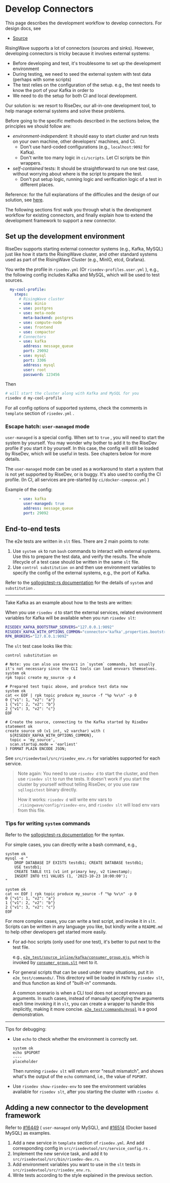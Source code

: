 # Develop Connectors

This page describes the development workflow to develop connectors. For design docs, see

- [Source](./source.md)

RisingWave supports a lot of connectors (sources and sinks).
However, developing connectors is tricky because it involves external systems:

- Before developing and test, it's troublesome to set up the development environment
- During testing, we need to seed the external system with test data (perhaps with some scripts)
- The test relies on the configuration of the setup. e.g., the test needs to know the port of your Kafka in order to
- We need to do the setup for both CI and local development.

Our solution is: we resort to RiseDev, our all-in-one development tool, to help manage external systems and solve these
problems.

Before going to the specific methods described in the sections below, the principles we should follow are:

- *environment-independent*: It should easy to start cluster and run tests on your own machine, other developers'
  machines, and CI.
    * Don't use hard-coded configurations (e.g., `localhost:9092` for Kafka).
    * Don't write too many logic in `ci/scripts`. Let CI scripts be thin wrappers.
- *self-contained* tests: It should be straightforward to run one test case, without worrying about where is the script
  to prepare the test.
    * Don't put setup logic, running logic and verification logic of a test in different places.

Reference: for the full explanations of the difficulies and the design of our solution,
see [here](https://github.com/risingwavelabs/risingwave/issues/12451#issuecomment-2051861048).

The following sections first walk you through what is the development workflow for
existing connectors, and finally explain how to extend the development framework to support a new connector.

<!-- toc -->

## Set up the development environment

RiseDev supports starting external connector systems (e.g., Kafka, MySQL) just like how it starts the RisingWave
cluster, and other standard systems used as part of the RisingWave Cluster (e.g., MinIO, etcd, Grafana).

You write the profile in `risedev.yml` (Or `risedev-profiles.user.yml` ), e.g., the following config includes Kafka and
MySQL, which will be used to test sources.

```yml
  my-cool-profile:
    steps:
      # RisingWave cluster
      - use: minio
      - use: postgres
      - use: meta-node
        meta-backend: postgres
      - use: compute-node
      - use: frontend
      - use: compactor
      # Connectors
      - use: kafka
        address: message_queue
        port: 29092
      - use: mysql
        port: 3306
        address: mysql
        user: root
        password: 123456
```

Then

```sh
# will start the cluster along with Kafka and MySQL for you
risedev d my-cool-profile
```

For all config options of supported systems, check the comments in `template` section of `risedev.yml` .

### Escape hatch: `user-managed` mode

`user-managed` is a special config. When set to `true` , you will need to start the system by yourself. You may wonder
why bother to add it to the RiseDev profile if you start it by yourself. In this case, the config will still be loaded
by RiseDev, which will be useful in tests. See chapters below for more details.

The `user-managed` mode can be used as a workaround to start a system that is not yet supported by RiseDev, or is buggy.
It's also used to config the CI profile. (In CI, all services are pre-started by `ci/docker-compose.yml` )

Example of the config:

```yml
      - use: kafka
        user-managed: true
        address: message_queue
        port: 29092
```

## End-to-end tests

The e2e tests are written in `slt` files. There are 2 main points to note:

1. Use `system ok` to run `bash` commands to interact with external systems.
   Use this to prepare the test data, and verify the results. The whole lifecycle of
   a test case should be written in the same `slt` file.
2. Use `control substitution on` and then use environment variables to specify the config of the external systems, e.g.,
   the port of Kafka.

Refer to
the [sqllogictest-rs documentation](https://github.com/risinglightdb/sqllogictest-rs#extension-run-external-shell-commands)
for the details of `system` and `substitution` .

---

Take Kafka as an example about how to the tests are written:

When you use `risedev d` to start the external services, related environment variables for Kafka will be available when
you run `risedev slt`:

```sh
RISEDEV_KAFKA_BOOTSTRAP_SERVERS="127.0.0.1:9092"
RISEDEV_KAFKA_WITH_OPTIONS_COMMON="connector='kafka',properties.bootstrap.server='127.0.0.1:9092'"
RPK_BROKERS="127.0.0.1:9092"
```

The `slt` test case looks like this:

```
control substitution on

# Note: you can also use envvars in `system` commands, but usually it's not necessary since the CLI tools can load envvars themselves.
system ok
rpk topic create my_source -p 4

# Prepared test topic above, and produce test data now
system ok
cat << EOF | rpk topic produce my_source -f "%p %v\n" -p 0
0 {"v1": 1, "v2": "a"}
1 {"v1": 2, "v2": "b"}
2 {"v1": 3, "v2": "c"}
EOF

# Create the source, connecting to the Kafka started by RiseDev
statement ok
create source s0 (v1 int, v2 varchar) with (
  ${RISEDEV_KAFKA_WITH_OPTIONS_COMMON},
  topic = 'my_source',
  scan.startup.mode = 'earliest'
) FORMAT PLAIN ENCODE JSON;
```

See `src/risedevtool/src/risedev_env.rs` for variables supported for each service.

> Note again: You need to use `risedev d` to start the cluster, and then use `risedev slt` to run the tests. It doesn't
> work if you start the cluster by yourself without telling RiseDev, or you use raw `sqllogictest` binary directly.
>
> How it works: `risedev d` will write env vars to `.risingwave/config/risedev-env`,
> and `risedev slt` will load env vars from this file.

### Tips for writing `system` commands

Refer to
the [sqllogictest-rs documentation](https://github.com/risinglightdb/sqllogictest-rs#extension-run-external-shell-commands)
for the syntax.

For simple cases, you can directly write a bash command, e.g.,

```
system ok
mysql -e "
    DROP DATABASE IF EXISTS testdb1; CREATE DATABASE testdb1;
    USE testdb1;
    CREATE TABLE tt1 (v1 int primary key, v2 timestamp);
    INSERT INTO tt1 VALUES (1, '2023-10-23 10:00:00');
"

system ok
cat << EOF | rpk topic produce my_source -f "%p %v\n" -p 0
0 {"v1": 1, "v2": "a"}
1 {"v1": 2, "v2": "b"}
2 {"v1": 3, "v2": "c"}
EOF
```

For more complex cases, you can write a test script, and invoke it in `slt`. Scripts can be written in any language you
like, but kindly write a `README.md` to help other developers get started more easily.

- For ad-hoc scripts (only used for one test), it's better to put next to the test file.

  e.g., [`e2e_test/source_inline/kafka/consumer_group.mjs`](https://github.com/risingwavelabs/risingwave/blob/c22c4265052c2a4f2876132a10a0b522ec7c03c9/e2e_test/source_inline/kafka/consumer_group.mjs),
  which is invoked
  by [`consumer_group.slt`](https://github.com/risingwavelabs/risingwave/blob/c22c4265052c2a4f2876132a10a0b522ec7c03c9/e2e_test/source_inline/kafka/consumer_group.slt)
  next to it.
- For general scripts that can be used under many situations, put it in `e2e_test/commands/`. This directory will be
  loaded in `PATH` by `risedev slt`, and thus function as kind of "built-in" commands.

  A common scenario is when a CLI tool does not accept envvars as arguments. In such cases, instead of manually
  specifying the arguments each time invoking it in `slt`, you can create a wrapper to handle this implicitly, making it
  more
  concise. [`e2e_test/commands/mysql`](https://github.com/risingwavelabs/risingwave/blob/c22c4265052c2a4f2876132a10a0b522ec7c03c9/e2e_test/commands/mysql)
  is a good demonstration.

---
Tips for debugging:

- Use `echo` to check whether the environment is correctly set.

    ```
    system ok
    echo $PGPORT
    ----
    placeholder
    ```

  Then running `risedev slt` will return error "result mismatch", and shows what's the output
  of the `echo` command, i.e., the value of `PGPORT`.

- Use `risedev show-risedev-env` to see the environment variables available for `risedev slt`, after you starting the
  cluster with `risedev d`.

## Adding a new connector to the development framework

Refer to [#16449](https://github.com/risingwavelabs/risingwave/pull/16449) ( `user-managed` only MySQL),
and [#16514](https://github.com/risingwavelabs/risingwave/pull/16514) (Docker based MySQL) as examples.

1. Add a new service in `template` section of `risedev.yml`.
   And add corresponding config in `src/risedevtool/src/service_config.rs` .
2. Implement the new service task, and add it to `src/risedevtool/src/bin/risedev-dev.rs`.
3. Add environment variables you want to use in the `slt` tests in `src/risedevtool/src/risedev_env.rs`.
4. Write tests according to the style explained in the previous section.

<!-- That's all?? -->
